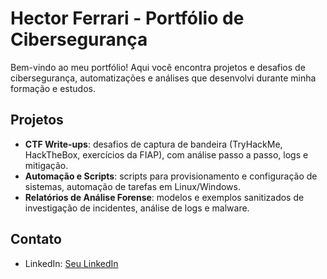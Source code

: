 # Hector Ferrari - Portfólio de Cibersegurança

Bem-vindo ao meu portfólio! Aqui você encontra projetos e desafios de cibersegurança, automatizações e análises que desenvolvi durante minha formação e estudos.

## Projetos
- **CTF Write-ups**: desafios de captura de bandeira (TryHackMe, HackTheBox, exercícios da FIAP), com análise passo a passo, logs e mitigação.
- **Automação e Scripts**: scripts para provisionamento e configuração de sistemas, automação de tarefas em Linux/Windows.
- **Relatórios de Análise Forense**: modelos e exemplos sanitizados de investigação de incidentes, análise de logs e malware.

## Contato
- LinkedIn: [Seu LinkedIn](https://www.linkedin.com/in/hector-ferrari)
